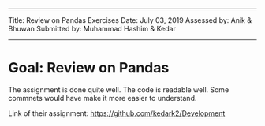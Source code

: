 
---
Title: Review on Pandas Exercises 
Date: July 03, 2019
Assessed by: Anik & Bhuwan 
Submitted by: Muhammad Hashim & Kedar 

---

# Goal: Review on Pandas 

The assignment is done quite well. The code is readable well. Some commnets would have make it more easier to understand. 

Link of their assignment: https://github.com/kedark2/Development

